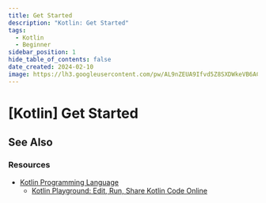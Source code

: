 ```yaml
---
title: Get Started
description: "Kotlin: Get Started"
tags:
  - Kotlin
  - Beginner
sidebar_position: 1
hide_table_of_contents: false
date_created: 2024-02-10
image: https://lh3.googleusercontent.com/pw/AL9nZEUA9Ifvd5Z8SXDWkeVB6AC4MPGwnXaL6kBXNPoXwOQQ2jOcZ1Jw_0p8TKK8C3ZX0e67_FOY15eDrm7aaXSQJcKtoUzC80SAQEHsaBy6qS2AqNNs5VUFNXBKm439y_1wkvmDl-PnL8ReojnIumNlEvOXBg=w800-no?authuser=0
---
```


[Kotlin] Get Started
====================




See Also
--------

### Resources

- [Kotlin Programming Language](https://kotlinlang.org/)
	- [Kotlin Playground: Edit, Run, Share Kotlin Code Online](https://play.kotlinlang.org/)
